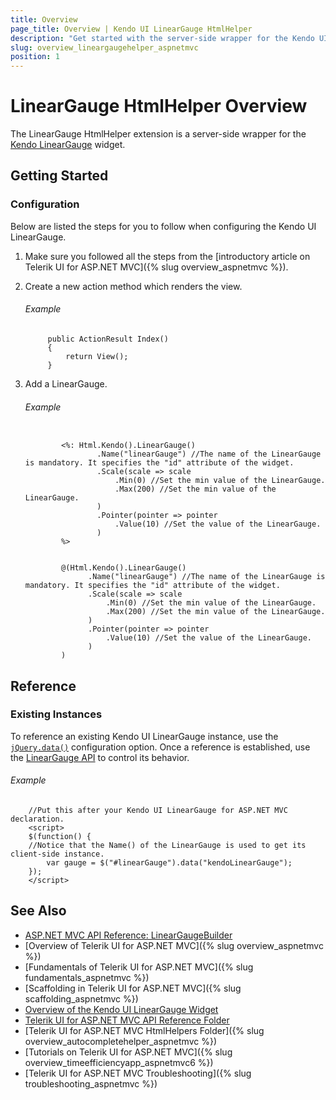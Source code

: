 ```yaml
---
title: Overview
page_title: Overview | Kendo UI LinearGauge HtmlHelper
description: "Get started with the server-side wrapper for the Kendo UI LinearGauge widget for ASP.NET MVC."
slug: overview_lineargaugehelper_aspnetmvc
position: 1
---
```


# LinearGauge HtmlHelper Overview

The LinearGauge HtmlHelper extension is a server-side wrapper for the [Kendo LinearGauge](https://demos.telerik.com/kendo-ui/linear-gauge/index) widget.

## Getting Started

### Configuration

Below are listed the steps for you to follow when configuring the Kendo UI LinearGauge.

1. Make sure you followed all the steps from the [introductory article on Telerik UI for ASP.NET MVC]({% slug overview_aspnetmvc %}).

1. Create a new action method which renders the view.

    ###### Example

            public ActionResult Index()
            {
                return View();
            }

1. Add a LinearGauge.

    ###### Example

    ```tab-ASPX

            <%: Html.Kendo().LinearGauge()
                    .Name("linearGauge") //The name of the LinearGauge is mandatory. It specifies the "id" attribute of the widget.
                    .Scale(scale => scale
                        .Min(0) //Set the min value of the LinearGauge.
                        .Max(200) //Set the min value of the LinearGauge.
                    )
                    .Pointer(pointer => pointer
                        .Value(10) //Set the value of the LinearGauge.
                    )
            %>
    ```
    ```tab-Razor

            @(Html.Kendo().LinearGauge()
                  .Name("linearGauge") //The name of the LinearGauge is mandatory. It specifies the "id" attribute of the widget.
                  .Scale(scale => scale
                      .Min(0) //Set the min value of the LinearGauge.
                      .Max(200) //Set the min value of the LinearGauge.
                  )
                  .Pointer(pointer => pointer
                      .Value(10) //Set the value of the LinearGauge.
                  )
            )
    ```

## Reference

### Existing Instances

To reference an existing Kendo UI LinearGauge instance, use the [`jQuery.data()`](http://api.jquery.com/jQuery.data/) configuration option. Once a reference is established, use the [LinearGauge API](http://docs.telerik.com/kendo-ui/api/javascript/dataviz/ui/lineargauge#methods) to control its behavior.

###### Example

        //Put this after your Kendo UI LinearGauge for ASP.NET MVC declaration.
        <script>
        $(function() {
        //Notice that the Name() of the LinearGauge is used to get its client-side instance.
            var gauge = $("#linearGauge").data("kendoLinearGauge");
        });
        </script>

## See Also

* [ASP.NET MVC API Reference: LinearGaugeBuilder](http://docs.telerik.com/kendo-ui/api/Kendo.Mvc.UI.Fluent/LinearGaugeBuilder)
* [Overview of Telerik UI for ASP.NET MVC]({% slug overview_aspnetmvc %})
* [Fundamentals of Telerik UI for ASP.NET MVC]({% slug fundamentals_aspnetmvc %})
* [Scaffolding in Telerik UI for ASP.NET MVC]({% slug scaffolding_aspnetmvc %})
* [Overview of the Kendo UI LinearGauge Widget](http://docs.telerik.com/kendo-ui/controls/gauges/lineargauge/overview)
* [Telerik UI for ASP.NET MVC API Reference Folder](http://docs.telerik.com/kendo-ui/api/Kendo.Mvc/AggregateFunction)
* [Telerik UI for ASP.NET MVC HtmlHelpers Folder]({% slug overview_autocompletehelper_aspnetmvc %})
* [Tutorials on Telerik UI for ASP.NET MVC]({% slug overview_timeefficiencyapp_aspnetmvc6 %})
* [Telerik UI for ASP.NET MVC Troubleshooting]({% slug troubleshooting_aspnetmvc %})
